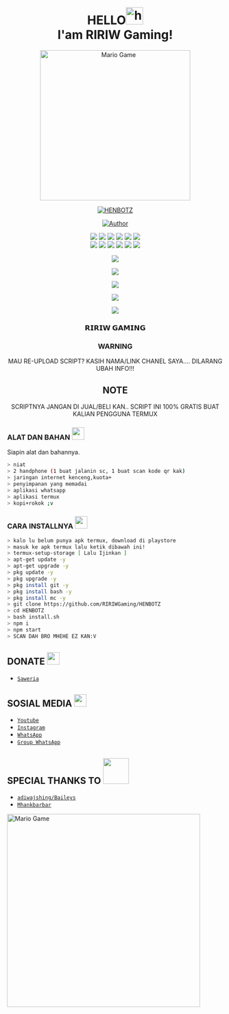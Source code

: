<h1 align="center">HELLO<img src="https://user-images.githubusercontent.com/1303154/88677602-1635ba80-d120-11ea-84d8-d263ba5fc3c0.gif" width="40px" alt="hi"><br>I'am RIRIW Gaming!</h1>

<p align="center">
<img src="https://github.com/TheDudeThatCode/TheDudeThatCode/blob/master/Assets/Developer.gif" alt="Mario Game" width="350" />
<div align="center">

<p align="center">
<a href="#"><img title="HENBOTZ" src="https://img.shields.io/badge/HENBOTZ-green?colorA=%23ff0000&colorB=%23017e40&style=for-the-badge"></a>
</p>
<p align="center">
<a href="https://github.com/RIRIWGaming"><img title="Author" src="https://img.shields.io/badge/Author-RIRIWGaming-red.svg?style=for-the-badge&logo=github"></a>
</p>
<p align="center">
  <img src="https://img.shields.io/badge/-JavaScript-black?style=flat-square&logo=javascript" />
  <img src="https://img.shields.io/badge/-Node.js-black?style=flat-square&logo=Node.js" />
  <img src="https://img.shields.io/badge/-HTML5-black?style=flat-square&logo=html5&logoColor=e34f26" />
  <img src="https://img.shields.io/badge/-CSS3-black?style=flat-square&logo=css3&logoColor=1572b6" />
  <img src="https://img.shields.io/badge/-Git-black?style=flat-square&logo=git" />
  <img src="https://img.shields.io/badge/-GitHub-black?style=flat-square&logo=github" /> <br>
  <img src="https://img.shields.io/badge/-Python-black?style=flat-square&logo=python" />
  <img src="https://img.shields.io/badge/-React-black?style=flat-square&logo=react" />
  <img src="https://img.shields.io/badge/-Redux-black?style=flat-square&logo=redux" />
  <img src="https://img.shields.io/badge/-Windows-black?style=flat-square&logo=windows" />
  <img src="https://img.shields.io/badge/-VS_Code-black?style=flat-square&logo=visual-studio-code" />
  <img src="https://img.shields.io/badge/-SQLite3-black?style=flat-square&logo=sqlite" />
</p>

<p align="center">
  <a href="https://github.com/RIRIWGaming"><img src="https://github-readme-stats.vercel.app/api?username=RIRIWGaming&bg_color=30,e96443,904e95&title_color=fff&text_color=fff&icon_color=fff&hide_border=true&show_icons=true" /></a>
</p>

<p align="center">
  <a href="https://github.com/RIRIWGaming"><img src="https://github-readme-stats.vercel.app/api/top-langs?username=RIRIWGaming&bg_color=30,e96443,904e95&title_color=fff&text_color=fff&hide_border=true&show_icons=true&layout=compact" /></a>
</p>

<p align="center">
  <a href="https://github.com/ryo-ma/github-profile-trophy"><img src="https://github-profile-trophy.vercel.app/?username=mancabot&theme=onedark" /></a>
</p>

<p align="center">
   <img src="https://github-readme-streak-stats.herokuapp.com/?user=RIRIWGaming" />
</p>

<p align="center">
  <a href="https://youtube.com/channel/UC62I9onSXyoweJ076dSCpkA"><img src="https://img.shields.io/badge/YouTube-RIRIW Gaming-ff0000?style=for-the-badge&logo=youtube&logoColor=ff0000&lihttps://youtube.com/channel/UC62I9onSXyoweJ076dSCpkA" /></a>
  <a name=hendra759&label=VIEWS&style=flat-square&color=orange" />

</details>

### 𝗥𝗜𝗥𝗜𝗪 𝗚𝗔𝗠𝗜𝗡𝗚

### WARNING
MAU RE-UPLOAD SCRIPT? KASIH NAMA/LINK CHANEL SAYA.... DILARANG UBAH INFO!!!

## NOTE
SCRIPTNYA JANGAN DI JUAL/BELI KAN.. SCRIPT INI 100% GRATIS BUAT KALIAN PENGGUNA TERMUX
</div>

### ALAT DAN BAHAN <img src="https://github.com/TheDudeThatCode/TheDudeThatCode/blob/master/Assets/Mario_Hello_Big.gif" width="29px">
Siapin alat dan bahannya.
```bash
> niat
> 2 handphone (1 buat jalanin sc, 1 buat scan kode qr kak)
> jaringan internet kenceng,kuota+
> penyimpanan yang memadai
> aplikasi whatsapp
> aplikasi termux
> kopi+rokok ;v
```

### CARA INSTALLNYA  <img src="https://github.com/TheDudeThatCode/TheDudeThatCode/blob/master/Assets/hmm.gif" width="29px">
```bash
> kalo lu belum punya apk termux, download di playstore
> masuk ke apk termux lalu ketik dibawah ini!
> termux-setup-storage [ Lalu Ijinkan ]
> apt-get update -y
> apt-get upgrade -y
> pkg update -y
> pkg upgrade -y
> pkg install git -y
> pkg install bash -y
> pkg install mc -y
> git clone https://github.com/RIRIWGaming/HENBOTZ
> cd HENBOTZ
> bash install.sh
> npm i
> npm start
> SCAN DAH BRO MHEHE EZ KAN:V
```


## DONATE <img src="https://github.com/TheDudeThatCode/TheDudeThatCode/blob/master/Assets/coin.gif" width="29px">
* [`Saweria`](https://saweria.co/donate/RIRIWGaming)

## SOSIAL MEDIA <img src="https://github.com/TheDudeThatCode/TheDudeThatCode/blob/master/Assets/powerup.gif" width="29px">
* [`Youtube`](https://youtube.com/c/RIRIWGaming)
* [`Instagram`](https://instagram.com/ririwgaming)
* [`WhatsApp`](https://wa.me/6283833271665)
* [`Group WhatsApp`](https://chat.whatsapp.com/JtLdKWXdrDuHeag96CQ3GM)

## SPECIAL THANKS TO <img src="https://github.com/TheDudeThatCode/TheDudeThatCode/blob/master/Assets/Handshake.gif" width="60px">
* [`adiwajshing/Baileys`](https://github.com/adiwajshing/Baileys)
* [`Mhankbarbar`](https://github.com/MhankBarBar)

<img src="https://github.com/TheDudeThatCode/TheDudeThatCode/blob/master/Assets/Mario_Gameplay.gif" alt="Mario Game" width="450" />